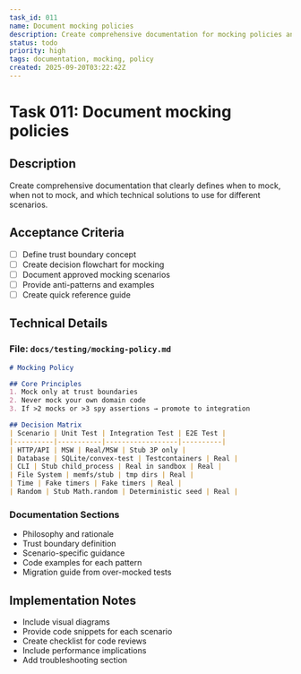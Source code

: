 ```yaml
---
task_id: 011
name: Document mocking policies
description: Create comprehensive documentation for mocking policies and guidelines
status: todo
priority: high
tags: documentation, mocking, policy
created: 2025-09-20T03:22:42Z
---
```


# Task 011: Document mocking policies

## Description

Create comprehensive documentation that clearly defines when to mock, when not to mock, and which technical solutions to use for different scenarios.

## Acceptance Criteria

- [ ] Define trust boundary concept
- [ ] Create decision flowchart for mocking
- [ ] Document approved mocking scenarios
- [ ] Provide anti-patterns and examples
- [ ] Create quick reference guide

## Technical Details

### File: `docs/testing/mocking-policy.md`
```markdown
# Mocking Policy

## Core Principles
1. Mock only at trust boundaries
2. Never mock your own domain code
3. If >2 mocks or >3 spy assertions → promote to integration

## Decision Matrix
| Scenario | Unit Test | Integration Test | E2E Test |
|----------|-----------|------------------|----------|
| HTTP/API | MSW | Real/MSW | Stub 3P only |
| Database | SQLite/convex-test | Testcontainers | Real |
| CLI | Stub child_process | Real in sandbox | Real |
| File System | memfs/stub | tmp dirs | Real |
| Time | Fake timers | Fake timers | Real |
| Random | Stub Math.random | Deterministic seed | Real |
```

### Documentation Sections
- Philosophy and rationale
- Trust boundary definition
- Scenario-specific guidance
- Code examples for each pattern
- Migration guide from over-mocked tests

## Implementation Notes

- Include visual diagrams
- Provide code snippets for each scenario
- Create checklist for code reviews
- Include performance implications
- Add troubleshooting section